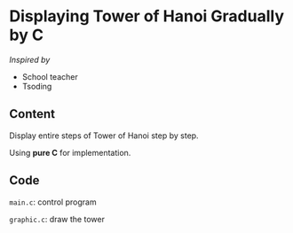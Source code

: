 # Displaying Tower of Hanoi Gradually by C 

*Inspired by*

- School teacher
- Tsoding 

## Content

Display entire steps of Tower of Hanoi step by step.

Using __pure C__ for implementation.

## Code

```main.c```: control program

```graphic.c```: draw the tower





